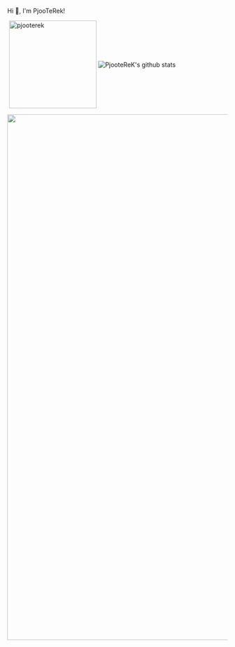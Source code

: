 Hi 👋, I'm PjooTeRek!

<!--
A passionate Javascript developer from Poland.
-->

<p>&nbsp;<img align="center" src="https://github-readme-stats.vercel.app/api?username=pjooterek&show_icons=true&theme=dracula" alt="pjooterek" height="200"/>
<img align="center" src="https://github-readme-stats.vercel.app/api/top-langs/?username=PjooteReK&hide=lua&theme=dracula" alt="PjooteReK's github stats"/>
<div><img src="https://github-profile-trophy.vercel.app/?username=pjooterek&theme=dracula" width="1200"></div></p>
